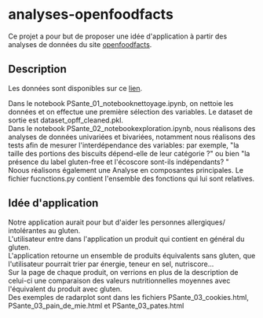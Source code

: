 # analyses-openfoodfacts

Ce projet a pour but de proposer une idée d'application à partir des analyses de données du site [openfoodfacts](https://world.openfoodfacts.org/). 

## Description

Les données sont disponibles sur ce [lien](https://s3-eu-west-1.amazonaws.com/static.oc-static.com/prod/courses/files/parcours-data-scientist/P2/fr.openfoodfacts.org.products.csv.zip).   

Dans le notebook PSante_01_notebooknettoyage.ipynb, on nettoie les données et on effectue une première sélection des variables. Le dataset de sortie est dataset_opff_cleaned.pkl.    
Dans le notebook PSante_02_notebookexploration.ipynb, nous réalisons des analyses de données univariées et bivariées, notamment nous réalisons des tests afin de mesurer 
l'interdépendance des variables: par exemple, "la taille des portions des biscuits dépend-elle de leur catégorie ?" ou bien "la présence du label gluten-free et 
l'écoscore sont-ils indépendants? "  
Noous réalisons également une Analyse en composantes principales. Le fichier fucnctions.py contient l'ensemble des fonctions qui lui sont relatives. 

## Idée d'application 
Notre application aurait pour but d'aider les personnes allergiques/ intolérantes au gluten.  
L'utilisateur entre dans l'application un produit qui contient en général du gluten.  
L'application retourne un ensemble de produits équivalents sans gluten, que l'utilisateur pourrait trier par énergie, teneur en sel, nutriscore...  
Sur la page de chaque produit, on verrions en plus de la description de celui-ci une comparaison des valeurs nutritionnelles moyennes avec l'équivalent du produit avec gluten.  
Des exemples de radarplot sont dans les fichiers PSante_03_cookies.html, PSante_03_pain_de_mie.html et PSante_03_pates.html


